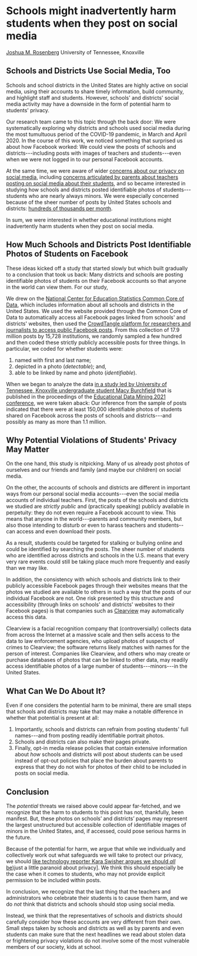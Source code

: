 # Schools might inadvertently harm students when they post on social media

[Joshua M. Rosenberg](https://joshuamrosenberg.com)
University of Tennessee, Knoxville

## Schools and Districts Use Social Media, Too

Schools and school districts in the United States are highly active on social media, using their accounts to share timely information, build community, and highlight staff and students. However, schools' and districts' social media activity may have a downside in the form of potential harm to students' privacy.

Our research team came to this topic through the back door: We were systematically exploring why districts and schools used social media during the most tumultuous period of the COVID-19 pandemic, in March and April 2020. In the course of this work, we noticed something that surprised us about how Facebook worked: We could view the posts of schools and districts---including posts with images of teachers and students---even when we were not logged in to our personal Facebook accounts. 

At the same time, we were aware of wider [concerns about our privacy on social media](https://www.nytimes.com/2019/03/07/opinion/zuckerberg-privacy-facebook.html), including [concerns articulated by parents about teachers posting on social media about their students](https://ijoc.org/index.php/ijoc/article/view/12493), and so became interested in studying how schools and districts posted identifiable photos of students---students who are nearly always minors. We were especially concerned because of the sheer number of posts by United States schools and districts: [hundreds of thousands per month](https://link.springer.com/article/10.1007/s11528-021-00589-6). 

In sum, we were interested in whether educational institutions might inadvertently harm students when they post on social media.

## How Much Schools and Districts Post Identifiable Photos of Students on Facebook

These ideas kicked off a study that started slowly but which built gradually to a conclusion that took us back: Many districts and schools are posting identifiable photos of students on their Facebook accounts so that anyone in the world can view them. For our study, 

We drew on the [National Center for Education Statistics Common Core of Data](https://nces.ed.gov/ccd/), which includes information about all schools and districts in the United States. We used the website provided through the Common Core of Data to automatically access all Facebook pages linked from schools' and districts' websites, then used the [CrowdTangle platform for researchers and journalists to access public Facebook posts](https://www.crowdtangle.com/). From this collection of 17.9 million posts by 15,728 institutions, we randomly sampled a few hundred and then coded these strictly publicly accessible posts for three things. In particular, we coded for whether students were:

1. named with first and last name;
2. depicted in a photo (*detectable*); and,
3. able to be linked by name and photo (*identifiable*).
    
When we began to analyze the data [in a study led by University of Tennessee, Knoxville undergraduate student Macy Burchfield](https://osf.io/ujyg2/) that is published in the proceedings of the [Educational Data Mining 2021 conference](https://educationaldatamining.org/edm2021/), we were taken aback: Our inference from the sample of posts indicated that there were at least 150,000 identifiable photos of students shared on Facebook across the posts of schools and districts---and possibly as many as more than 1.1 million. 

## Why Potential Violations of Students' Privacy May Matter

On the one hand, this study is nitpicking. Many of us already post photos of ourselves and our friends and family (and maybe our children) on social media. 

On the other, the accounts of schools and districts are different in important ways from our personal social media accounts---even the social media accounts of individual teachers. First, the posts of the schools and districts we studied are _strictly public_ and (practically speaking) publicly available in perpetuity: they do not even require a Facebook account to view. This means that anyone in the world---parents and community members, but also those intending to disturb or even to harass teachers and students--can access and even download their posts.

As a result, students could be targeted for stalking or bullying online and could be identified by searching the posts. The sheer number of students who are identified across districts and schools in the U.S. means that every very rare events could still be taking place much more frequently and easily than we may like.

In addition, the consistency with which schools and districts link to their publicly accessible Facebook pages through their websites means that the photos we studied are available to others in such a way that the posts of our individual Facebook are not. One risk presented by this structure and accessibility (through links on schools' and districts' websites to their Facebook pages) is that companies such as [Clearview](https://clearview.ai/) may automatically access this data.

Clearview is a facial recognition company that (controversially) collects data from across the Internet at a massive scale and then sells access to the data to law enforcement agencies, who upload photos of suspects of crimes to Clearview; the software returns likely matches with names for the person of interest. Companies like Clearview, and others who may create or purchase databases of photos that can be linked to other data, may readily access identifiable photos of a large number of students---minors---in the United States.

## What Can We Do About It?

Even if one considers the potential harm to be minimal, there are small steps that schools and districts may take that may make a notable difference in whether that potential is present at all:

1. Importantly, schools and districts can refrain from posting students' full names---and from posting readily identifiable portrait photos. 
2. Schools and districts can also make their pages private. 
3. Finally, opt-in media release policies that contain extensive information about _how_ schools and districts will post about students can be used instead of opt-out policies that place the burden about parents to express that they do not wish for photos of their child to be included in posts on social media. 

## Conclusion

The _potential_ threats we raised above could appear far-fetched, and we recognize that the harm to students to this point has not, thankfully, been manifest. But, these photos on schools’ and districts’ pages may represent the largest unstructured but accessible collection of identifiable images of minors in the United States, and, if accessed, could pose serious harms in the future. 

Because of the potential for harm, we argue that while we individually and collectively work out what safeguards we will take to protect our privacy, we should [like technology reporter Kara Swisher argues we should *all* be](https://www.nytimes.com/2019/12/24/opinion/location-privacy.html))just a little paranoid about privacy]. We think this should especially be the case when it comes to students, who may not provide explicit permission to be included within posts.

In conclusion, we recognize that the last thing that the teachers and administrators who celebrate their students is to cause them harm, and we do _not_ think that districts and schools should stop using social media. 

Instead, we think that the representatives of schools and districts should carefully consider how these accounts are very different from their own. Small steps taken by schools and districts as well as by parents and even students can make sure that the next headlines we read about stolen data or frightening privacy violations do not involve some of the most vulnerable members of our society, kids at school. 
